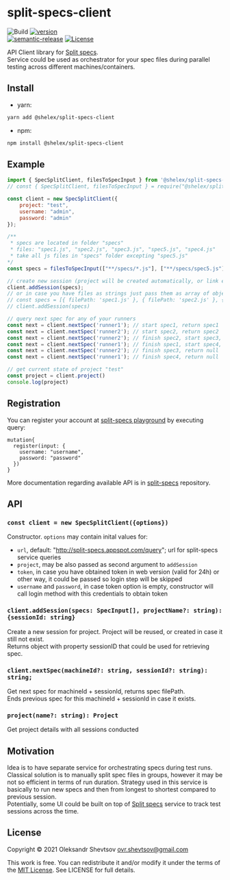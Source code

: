# split-specs-client

![Build][gh-image]
[![version][version-image]][npm-url]  
[![semantic-release][semantic-image]][semantic-url]
[![License][license-image]][license-url]

API Client library for [Split specs](https://github.com/Shelex/split-specs).  
Service could be used as orchestrator for your spec files during parallel testing across different machines/containers.  

## Install

-   yarn:

```bash
yarn add @shelex/split-specs-client
```

-   npm:

```bash
npm install @shelex/split-specs-client
```

## Example

```js
import { SpecSplitClient, filesToSpecInput } from '@shelex/split-specs-client';
// const { SpecSplitClient, filesToSpecInput } = require("@shelex/split-specs-client")

const client = new SpecSplitClient({ 
    project: "test", 
    username: "admin", 
    password: "admin" 
});

/**
 * specs are located in folder "specs"
 * files: "spec1.js", "spec2.js", "spec3.js", "spec5.js", "spec4.js"
 * take all js files in "specs" folder excepting "spec5.js"
*/
const specs = filesToSpecInput(["**/specs/*.js"], ["**/specs/spec5.js"]);

// create new session (project will be created automatically, or link existing)
client.addSession(specs);
// or in case you have files as strings just pass them as array of objects:
// const specs = [{ filePath: 'spec1.js' }, { filePath: 'spec2.js' }, { filePath: 'spec3.js' }, { filePath: 'spec4.js' }]
// client.addSession(specs)

// query next spec for any of your runners
const next = client.nextSpec('runner1'); // start spec1, return spec1
const next = client.nextSpec('runner2'); // start spec2, return spec2
const next = client.nextSpec('runner2'); // finish spec2, start spec3, return spec3
const next = client.nextSpec('runner1'); // finish spec1, start spec4, return spec4
const next = client.nextSpec('runner2'); // finish spec3, return null
const next = client.nextSpec('runner1'); // finish spec4, return null

// get current state of project "test"
const project = client.project()
console.log(project)
```

## Registration
You can register your account at [split-specs playground](http://split-specs.appspot.com/playground)
by executing query:
```gql
mutation{
  register(input: {
    username: "username",
    password: "password"
  })
}
```
More documentation regarding available API is in [split-specs](https://github.com/Shelex/split-specs) repository.

## API

### `const client = new SpecSplitClient({options})`

Constructor. `options` may contain inital values for:

-   `url`, default: "http://split-specs.appspot.com/query"; url for split-specs service queries
-   `project`, may be also passed as second argument to `addSession`
-   `token`, in case you have obtained token in web version (valid for 24h) or other way, it could be passed so login step will be skipped
-   `username` and `password`, in case token option is empty, constructor will call login method with this credentials to obtain token

### `client.addSession(specs: SpecInput[], projectName?: string): {sessionId: string}`

Create a new session for project. Project will be reused, or created in case it still not exist.  
Returns object with property sessionID that could be used for retrieving spec.  

### `client.nextSpec(machineId?: string, sessionId?: string): string;`

Get next spec for machineId + sessionId, returns spec filePath.  
Ends previous spec for this machineId + sessionId in case it exists.  

### `project(name?: string): Project`

Get project details with all sessions conducted

## Motivation

Idea is to have separate service for orchestrating specs during test runs. Classical solution is to manually split spec files in groups, however it may be not so efficient in terms of run duration. Strategy used in this service is basically to run new specs and then from longest to shortest compared to previous session.  
Potentially, some UI could be built on top of [Split specs](https://github.com/Shelex/split-specs) service to track test sessions across the time.  

## License

Copyright © 2021 Oleksandr Shevtsov <ovr.shevtsov@gmail.com>

This work is free. You can redistribute it and/or modify it under the
terms of the [MIT License](https://opensource.org/licenses/MIT).
See LICENSE for full details.

[npm-url]: https://npmjs.com/package/@shelex/split-specs-client
[gh-image]: https://github.com/Shelex/split-specs-client/workflows/build/badge.svg?branch=master
[semantic-image]: https://img.shields.io/badge/%20%20%F0%9F%93%A6%F0%9F%9A%80-semantic--release-e10079.svg
[semantic-url]: https://github.com/semantic-release/semantic-release
[license-image]: https://img.shields.io/npm/l/@shelex/split-specs-client
[license-url]: https://opensource.org/licenses/MIT
[version-image]: https://badgen.net/npm/v/@shelex/split-specs-client
